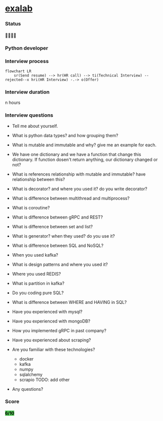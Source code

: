 # [exalab](https://exalab.com)

### Status
#### 📜📞🔧❌
### Python developer
### Interview process
```mermaid
flowchart LR
    sr(Send resume) --> hr(HR call) --> ti(Technical Interview) --rejected--x hri(HR Interview) -.-> o(Offer)
```
### Interview duration
n hours

### Interview questions

- Tell me about yourself.

- What is python data types? and how grouping them?

- What is mutable and immutable and why? give me an example for each.

- We have one dictionary and we have a function that change this dictionary. If function dosen't return anything, our dictionary changed or not?

- What is references relationship with mutable and immutable? have relationship between this?

- What is decorator? and where you used it? do you write decorator?

- What is difference between multithread and multiprocess?

- What is coroutine?

- What is difference between gRPC and REST?

- What is difference between set and list?

- What is generator? when they used? do you use it?

- What is difference between SQL and NoSQL?

- When you used kafka?

- What is design patterns and where you used it?

- Where you used REDIS?

- What is partition in kafka?

- Do you coding pure SQL?

- What is difference between WHERE and HAVING in SQL?

- Have you experienced with mysql?

- Have you experienced with mongoDB?

- How you implemented gRPC in past company?

- Have you experienced about scraping?

- Are you familiar with these technologies?
    - docker
    - kafka
    - numpy
    - sqlalchemy
    - scrapio
    TODO: add other

- Any questions?


### Score
<h4><mark style="background-color:#54ca56">6/10</mark></h4>
